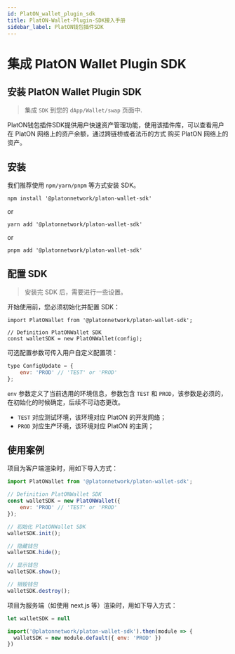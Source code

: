 ```yaml
---
id: PlatON_wallet_plugin_sdk
title: PlatON-Wallet-Plugin-SDK接入手册
sidebar_label: PlatON钱包插件SDK
---
```


# 集成 PlatON Wallet Plugin SDK

## 安装 PlatON Wallet Plugin SDK

> 集成 `SDK` 到您的 `dApp/Wallet/swap` 页面中.

PlatON钱包插件SDK提供用户快速资产管理功能，使用该插件库，可以查看用户在 PlatON 网络上的资产余额，通过跨链桥或者法币的方式
购买 PlatON 网络上的资产。


## 安装

我们推荐使用 `npm/yarn/pnpm` 等方式安装 SDK。

```
npm install '@platonnetwork/platon-wallet-sdk'
```

or

```
yarn add '@platonnetwork/platon-wallet-sdk'
```

or 

```
pnpm add '@platonnetwork/platon-wallet-sdk'
```


## 配置 SDK

> 安装完 SDK 后，需要进行一些设置。

开始使用前，您必须初始化并配置 SDK：

```
import PlatOWallet from '@platonnetwork/platon-wallet-sdk';

// Definition PlatONWallet SDK
const walletSDK = new PlatONWallet(config);

```

可选配置参数可传入用户自定义配置项：

```js
type ConfigUpdate = {
    env: 'PROD' // 'TEST' or 'PROD'
};
```

`env` 参数定义了当前选用的环境信息，参数包含 `TEST` 和 `PROD`，该参数是必须的，在初始化的时候确定，后续不可动态更改。

- `TEST` 对应测试环境，该环境对应 PlatON 的开发网络；
- `PROD` 对应生产环境，该环境对应 PlatON 的主网；


## 使用案例

项目为客户端渲染时，用如下导入方式：

```js
import PlatOWallet from '@platonnetwork/platon-wallet-sdk';

// Definition PlatONWallet SDK
const walletSDK = new PlatONWallet({
    env: 'PROD' // 'TEST' or 'PROD'
});

// 初始化 PlatONWallet SDK
walletSDK.init();

// 隐藏钱包
walletSDK.hide();

// 显示钱包
walletSDK.show();

// 销毁钱包
walletSDK.destroy();
```

项目为服务端（如使用 next.js 等）渲染时，用如下导入方式：

```js
let walletSDK = null

import('@platonnetwork/platon-wallet-sdk').then(module => {
  walletSDK = new module.default({ env: 'PROD' })
})
```





